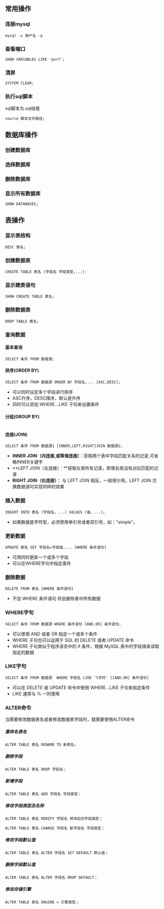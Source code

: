 ## 常用操作

### 连接mysql
```mysql
mysql -u 用户名 -p
```
### 查看端口
```mysql
SHOW VARIABLES LIKE 'port';
```

### 清屏

```mysql
SYSTEM CLEAR;
```

### 执行sql脚本

sql脚本为.sql结尾

```mysql
source 脚本文件路径;
```



## 数据库操作

### 创建数据库



### 选择数据库



### 删除数据库

### 显示所有数据库

```mysql
SHOW DATABASES;
```


## 表操作

### 显示表结构

```mysql
DESC 表名;
```

### 创建数据表

```mysql
CREATE TABLE 表名 (字段名 字段类型,...);
```

### 显示建表语句

```mysql
SHOW CREATE TABLE 表名;
```

### 删除数据表

```mysql
DROP TABLE 表名;
```

### 查询数据

#### 基本查询

```mysql
SELECT 条件 FROM 数据源;
```

#### 排序(ORDER BY)

```mysql
SELECT 条件 FROM 数据源 ORDER BY 字段名,... [ASC,DESC];
```

* 可以同时设定多个字段进行排序
* ASC升序，DESC降序，默认是升序
* 同时可以添加 WHERE...LIKE 子句来设置条件

#### 分组(GROUP BY)

```mysql

```

#### 连接(JOIN)

```mysql
SELECT 条件 FROM 数据源1 [INNER,LEFT,RIGHT]JOIN 数据源2;
```

* **INNER JOIN（内连接,或等值连接）**：获取两个表中字段匹配关系的记录,可省略INNER关键字
* **LEFT JOIN（左连接）：**获取左表所有记录，即使右表没有对应匹配的记录
* **RIGHT JOIN（右连接）：** 与 LEFT JOIN 相反，一般很少用，LEFT JOIN 交换数据源可实现同样的效果

### 插入数据

```mysql
INSERT INTO 表名 (字段名，...) VALUES (值，...);
```

* 如果数据是字符型，必须使用单引号或者双引号，如："simple"。

### 更新数据

```mysql
UPDATE 表名 SET 字段名=字段值,... [WHERE 条件语句]
```

* 可用同时更新一个或多个字段
* 可以在WHERE字句中指定条件

### 删除数据

```mysql
DELETE FROM 表名 [WHERE 条件语句]
```

* 不加 WHERE 条件语句 将会删除表中所有数据

### WHERE字句

```mysql
SELECT 条件 FROM 数据源 WHERE 条件语句 [AND,OR] 条件语句;
```

* 可以使用 AND 或者 OR 指定一个或多个条件
* WHERE 子句也可以运用于 SQL 的 DELETE 或者 UPDATE 命令
* WHERE 子句类似于程序语言中的 if 条件，根据 MySQL 表中的字段值来读取指定的数据

### LIKE字句

```mysql
SELECT 条件 FROM 数据源  WHERE 字段名 LIKE '%字符' [[AND,OR] 条件语句] 
```

* 可以在 DELETE 或 UPDATE 命令中使用 WHERE...LIKE 子句来指定条件
* LIKE 通常与 % 一同使用


### ALTER命令

当需要修改数据表名或者修改数据表字段时，就需要使用ALTER命令

##### 重命名表名

```mysql
ALTER TABLE 表名 RENAME TO 新表名;
```

##### 删除字段

```mysql
ALTER TABLE 表名 DROP 字段名；
```

##### 新增字段

```mysql
ALTER TABLE 表名 ADD 字段名 字段类型；
```

##### 修改字段类型及名称

```mysql
ALTER TABLE 表名 MODIFY 字段名 修改后的字段类型；
```

```mysql
ALTER TABLE 表名 CHANGE 字段名 新字段名 字段类型；
```

##### 修改字段默认值

```mysql
ALTER TABLE 表名 ALTER 字段名 SET DEFAULT 默认值；
```

##### 删除字段默认值

```mysql
ALTER TABLE 表名 ALTER 字段名 DROP DEFAULT；
```

##### 修改存储引擎

```mysql
ALTER TABLE 表名 ENGINE = 引擎类型；
```

